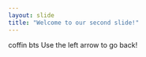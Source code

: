 ```yaml
---
layout: slide
title: "Welcome to our second slide!"
---
```

coffin bts
Use the left arrow to go back!
